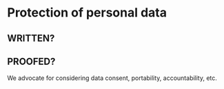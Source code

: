 # Protection of personal data

## WRITTEN?
## PROOFED?

We advocate for considering data consent, portability, accountability, etc.